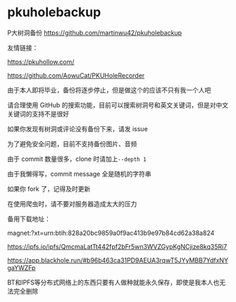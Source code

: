 # pkuholebackup
P大树洞备份 https://github.com/martinwu42/pkuholebackup

友情链接：

https://pkuhollow.com/

https://github.com/AowuCat/PKUHoleRecorder

由于本人即将毕业，备份将逐步停止，但是做这个的应该不只有我一个人吧

请合理使用 GitHub 的搜索功能，目前可以搜索树洞号和英文关键词，但是对中文关键词的支持不是很好

如果你发现有树洞或评论没有备份下来，请发 issue

为了避免安全问题，目前不支持备份图片、音频

由于 commit 数量很多，clone 时请加上`--depth 1`

由于我懒得写，commit message 全是随机的字符串

如果你 fork 了，记得及时更新

在使用爬虫时，请不要对服务器造成太大的压力

备用下载地址：

magnet:?xt=urn:btih:828a20bc9859a0f9ac413b9e97b84cd62a38a824

https://ipfs.io/ipfs/QmcmaLatTt442fpf2bFr5wn3WVZGypKgNCjize8kq35Ri7

https://app.blackhole.run/#b96b463ca31PD9AEUA3rqwT5JYyMBB7YdfxNYgaYWZFp

BT和IPFS等分布式网络上的东西只要有人做种就能永久保存，即使是我本人也无法完全删除
